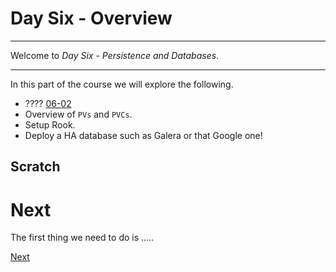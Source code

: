 # Day Six - Overview

---

Welcome to _Day Six - Persistence and Databases_.

---

In this part of the course we will explore the following.

* ???? [06-02](06-02.md)
* Overview of `PVs` and `PVCs`.
* Setup Rook.
* Deploy a HA database such as Galera or that Google one!


## Scratch





# Next

The first thing we need to do is .....

[Next](06-02.md)

